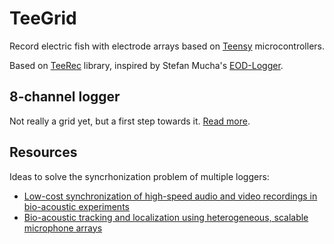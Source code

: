 # TeeGrid

Record electric fish with electrode arrays based on
[Teensy](https://www.pjrc.com/teensy/) microcontrollers.

Based on [TeeRec](https://github.com/janscience/TeeRec) library,
inspired by Stefan Mucha's
[EOD-Logger](https://github.com/muchaste/EOD-Logger).


## 8-channel logger

Not really a grid yet, but a first step towards it. [Read
more](8channel-logger/README.md).


## Resources

Ideas to solve the syncrhonization problem of multiple loggers:

- [Low-cost synchronization of high-speed audio and video recordings
  in bio-acoustic experiments](https://doi.org/10.1242/jeb.173724)
- [Bio-acoustic tracking and localization using heterogeneous,
  scalable microphone
  arrays](https://doi.org/10.1038/s42003-021-02746-2)
